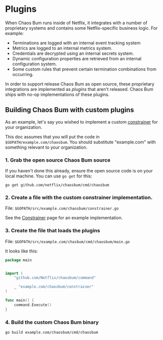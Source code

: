 # Plugins

When Chaos Bum runs inside of Netflix, it integrates with a number of
proprietary systems and contains some Netflix-specific business logic. For example:

* Terminations are logged with an internal event tracking system 
* Metrics are logged to an internal metrics system.
* Credentials are decrypted using an internal secrets system.
* Dynamic configuration properties are retrieved from an internal
  configuration system.
* Some custom rules that prevent certain termination combinations from
  occurring.

In order to support  release Chaos Bum as open source, these proprietary
integrations are implemented as *plugins* that aren't released. Chaos Bum
ships with no-op implementations of these plugins.


## Building Chaos Bum with custom plugins

As an example, let's say you wished to implement a custom
[constrainer](Constrainer) for your organization.

This doc assumes that you will put the code in
`$GOPATH/example.com/chaosbum`. You should substitute "example.com" with
something relevant to your organization.

### 1. Grab the open source Chaos Bum source

If you haven't done this already, ensure the open source code is on your local
machine. You can use `go get` for this:

    go get github.com/netflix/chaosbum/cmd/chaosbum

### 2. Create a file with the custom constrainer implementation.

File: `$GOPATH/src/example.com/chaosbum/constrainer.go`

See the [Constrainer](Constrainer) page for an example implementation.


### 3. Create the file that loads the plugins

File:  `$GOPATH/src/example.com/chasbum/cmd/chaosbum/main.go`

It looks like this:

```go
package main


import (
    "github.com/Netflix/chaosbum/command"

    _ "example.com/chaosbum/constrainer"
)

func main() {
    command.Execute()
}
```

### 4. Build the custom Chaos Bum binary

```
go build example.com/chaosbum/cmd/chaosbum
```
